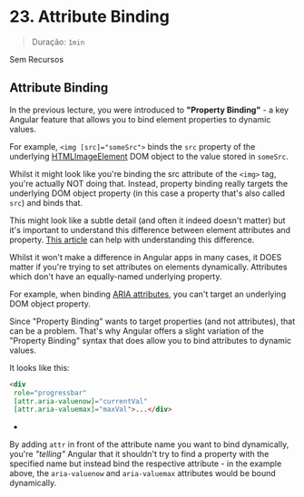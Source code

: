# 23. Attribute Binding

> Duração: `1min`

Sem Recursos

## Attribute Binding 
In the previous lecture, you were introduced to **"Property Binding"** \- a key Angular feature that allows you to bind element properties to dynamic values.

For example, `<img [src]="someSrc">` binds the `src` property of the underlying [HTMLImageElement](https://developer.mozilla.org/en-US/docs/Web/API/HTMLImageElement) DOM object to the value stored in `someSrc`.

Whilst it might look like you're binding the src attribute of the `<img>` tag, you're actually NOT doing that. Instead, property binding really targets the underlying DOM object property (in this case a property that's also called `src`) and binds that.

This might look like a subtle detail (and often it indeed doesn't matter) but it's important to understand this difference between element attributes and property. [This article](https://jakearchibald.com/2024/attributes-vs-properties/) can help with understanding this difference.

Whilst it won't make a difference in Angular apps in many cases, it DOES matter if you're trying to set attributes on elements dynamically. Attributes which don't have an equally-named underlying property.

For example, when binding [ARIA attributes](https://developer.mozilla.org/en-US/docs/Web/Accessibility/ARIA), you can't target an underlying DOM object property.

Since "Property Binding" wants to target properties (and not attributes), that can be a problem. That's why Angular offers a slight variation of the "Property Binding" syntax that does allow you to bind attributes to dynamic values.

It looks like this:

```html
<div
 role="progressbar"
 [attr.aria-valuenow]="currentVal"
 [attr.aria-valuemax]="maxVal">...</div>
```

* 

By adding `attr` in front of the attribute name you want to bind dynamically, you're *"telling"* Angular that it shouldn't try to find a property with the specified name but instead bind the respective attribute \- in the example above, the `aria-valuenow` and `aria-valuemax` attributes would be bound dynamically.